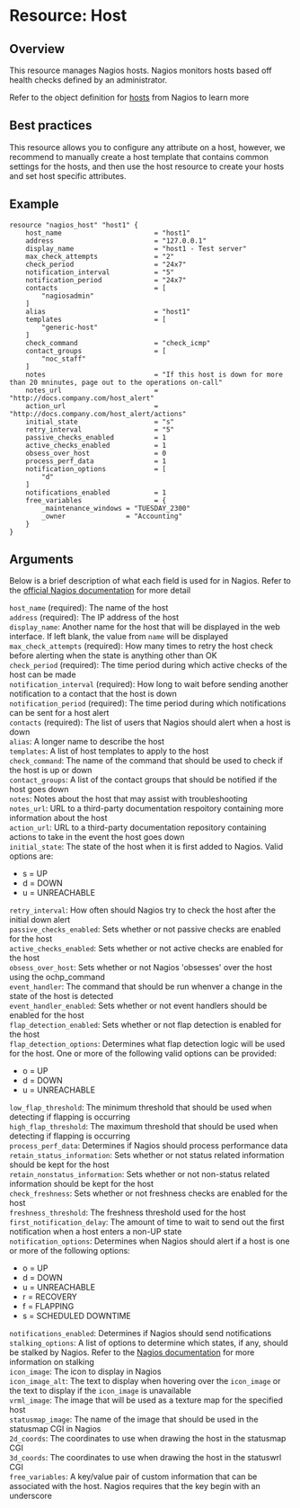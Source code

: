 # Resource: Host

## Overview

This resource manages Nagios hosts. Nagios monitors hosts based off health checks defined by an administrator.

Refer to the object definition for [hosts](https://assets.nagios.com/downloads/nagioscore/docs/nagioscore/3/en/objectdefinitions.html#host) from Nagios to learn more

## Best practices

This resource allows you to configure any attribute on a host, however, we recommend to manually create a host template that contains common settings for the hosts, and then use the host resource to create your hosts and set host specific attributes.

## Example

```hcl
resource "nagios_host" "host1" {
    host_name                       = "host1"
    address                         = "127.0.0.1"
    display_name                    = "host1 - Test server"
    max_check_attempts              = "2"
    check_period                    = "24x7"
    notification_interval           = "5"
    notification_period             = "24x7"
    contacts                        = [
        "nagiosadmin"
    ]
    alias                           = "host1"
    templates                       = [
        "generic-host"
    ]
    check_command                   = "check_icmp"
    contact_groups                  = [
        "noc_staff"
    ]
    notes                           = "If this host is down for more than 20 mninutes, page out to the operations on-call"
    notes_url                       = "http://docs.company.com/host_alert"
    action_url                      = "http://docs.company.com/host_alert/actions"
    initial_state                   = "s"
    retry_interval                  = "5"
    passive_checks_enabled          = 1
    active_checks_enabled           = 1
    obsess_over_host                = 0
    process_perf_data               = 1
    notification_options            = [
        "d"
    ]
    notifications_enabled           = 1
    free_variables                  = {
        _maintenance_windows = "TUESDAY_2300"
        _owner               = "Accounting"
    }
}
```

## Arguments

Below is a brief description of what each field is used for in Nagios. Refer to the [official Nagios documentation](https://assets.nagios.com/downloads/nagioscore/docs/nagioscore/3/en/objectdefinitions.html) for more detail

`host_name` (required): The name of the host  
`address` (required): The IP address of the host  
`display_name`: Another name for the host that will be displayed in the web interface. If left blank, the value from `name` will be displayed  
`max_check_attempts` (required): How many times to retry the host check before alerting when the state is anything other than OK  
`check_period` (required): The time period during which active checks of the host can be made  
`notification_interval` (required): How long to wait before sending another notification to a contact that the host is down  
`notification_period` (required): The time period during which notifications can be sent for a host alert  
`contacts` (required): The list of users that Nagios should alert when a host is down  
`alias`: A longer name to describe the host  
`templates`: A list of host templates to apply to the host  
`check_command`: The name of the command that should be used to check if the host is up or down  
`contact_groups`: A list of the contact groups that should be notified if the host goes down  
`notes`: Notes about the host that may assist with troubleshooting  
`notes_url`: URL to a third-party documentation respoitory containing more information about the host  
`action_url`: URL to a third-party documentation repository containing actions to take in the event the host goes down  
`initial_state`: The state of the host when it is first added to Nagios. Valid options are:  

* s = UP  
* d = DOWN  
* u = UNREACHABLE

`retry_interval`: How often should Nagios try to check the host after the initial down alert  
`passive_checks_enabled`: Sets whether or not passive checks are enabled for the host  
`active_checks_enabled`: Sets whether or not active checks are enabled for the host  
`obsess_over_host`: Sets whether or not Nagios 'obsesses' over the host using the ochp_command  
`event_handler`: The command that should be run whenver a change in the state of the host is detected  
`event_handler_enabled`: Sets whether or not event handlers should be enabled for the host  
`flap_detection_enabled`: Sets whether or not flap detection is enabled for the host  
`flap_detection_options`: Determines what flap detection logic will be used for the host. One or more of the following valid options can be provided:  

* o = UP
* d = DOWN
* u = UNREACHABLE

`low_flap_threshold`: The minimum threshold that should be used when detecting if flapping is occurring  
`high_flap_threshold`: The maximum threshold that should be used when detecting if flapping is occurring  
`process_perf_data`: Determines if Nagios should process performance data  
`retain_status_information`: Sets whether or not status related information should be kept for the host  
`retain_nonstatus_information`: Sets whether or not non-status related information should be kept for the host  
`check_freshness`: Sets whether or not freshness checks are enabled for the host  
`freshness_threshold`: The freshness threshold used for the host  
`first_notification_delay`: The amount of time to wait to send out the first notification when a host enters a non-UP state  
`notification_options`: Determines when Nagios should alert if a host is one or more of the following options:  

* o = UP
* d = DOWN
* u = UNREACHABLE
* r = RECOVERY
* f = FLAPPING
* s = SCHEDULED DOWNTIME

`notifications_enabled`: Determines if Nagios should send notifications  
`stalking_options`: A list of options to determine which states, if any, should be stalked by Nagios. Refer to the [Nagios documentation](https://assets.nagios.com/downloads/nagioscore/docs/nagioscore/3/en/stalking.html) for more information on stalking  
`icon_image`: The icon to display in Nagios  
`icon_image_alt`:  The text to display when hovering over the `icon_image` or the text to display if the `icon_image` is unavailable  
`vrml_image`: The image that will be used as a texture map for the specified host  
`statusmap_image`: The name of the image that should be used in the statusmap CGI in Nagios  
`2d_coords`: The coordinates to use when drawing the host in the statusmap CGI  
`3d_coords`: The coordinates to use when drawing the host in the statuswrl CGI  
`free_variables`: A key/value pair of custom information that can be associated with the host. Nagios requires that the key begin with an underscore

